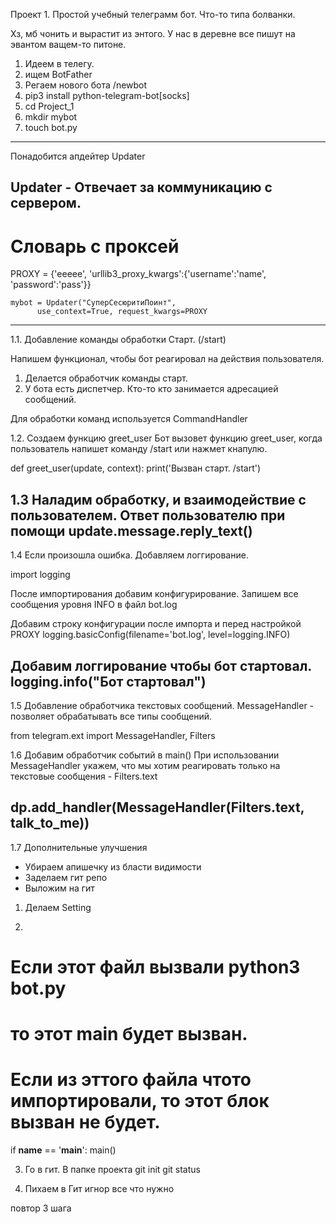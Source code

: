 Проект 1.
Простой учебный телеграмм бот. Что-то типа болванки.

Хз, мб чонить и вырастит из энтого.
У нас в деревне все пишут на эвантом ващем-то питоне.

1. Идеем в телегу.
2. ищем BotFather
3. Регаем нового бота /newbot
4. pip3 install python-telegram-bot[socks]
5. cd Project_1
6. mkdir mybot
7. touch bot.py
------------------------------
Понадобится апдейтер Updater

Updater - Отвечает за коммуникацию с сервером.
-----------------------------------------------------------


# Словарь с проксей
PROXY = {'eeeee',
    'urllib3_proxy_kwargs':{'username':'name', 'password':'pass'}}

    mybot = Updater("СуперСесюритиПоинт",
          use_context=True, request_kwargs=PROXY
---------------------------------------------------------------------------
1.1. Добавление команды обработки Старт. (/start)

Напишем функционал, чтобы бот реагировал на действия пользователя.
1. Делается обработчик команды старт.
2. У бота есть диспетчер. Кто-то кто занимается адресацией сообщений.

Для обработки команд используется CommandHandler

1.2. Создаем функцию greet_user
Бот вызовет  функцию greet_user, когда пользователь напишет команду /start
или нажмет кнапулю.

def greet_user(update, context):
    print('Вызван старт. /start')

1.3 Наладим обработку, и взаимодействие с пользователем.
Ответ пользователю при помощи <b>update.message.reply_text()</b>
-----------------------------------------
1.4 Если произошла ошибка. Добавляем логгирование.

import logging

После импортирования добавим конфигурирование.
Запишем все сообщения уровня INFO в файл bot.log

Добавим строку конфигурации после импорта и перед настройкой PROXY
logging.basicConfig(filename='bot.log', level=logging.INFO)

Добавим логгирование чтобы бот стартовал.
logging.info("Бот стартовал")
----------------------
1.5 Добавление обработчика текстовых сообщений.
MessageHandler - позволяет обрабатывать все типы сообщений.

from telegram.ext import MessageHandler, Filters

1.6 Добавим обработчик событий в main()
При использовании MessageHandler укажем, что мы хотим реагировать только
на текстовые сообщения - Filters.text

dp.add_handler(MessageHandler(Filters.text, talk_to_me))
---------------------------------------------------------------------------
1.7 Дополнительные улучшения
- Убираем апишечку из бласти видимости
- Заделаем гит репо
- Выложим на гит

1. Делаем Setting

2.
# Если этот файл вызвали python3 bot.py
# то этот main будет вызван.
# Если из эттого файла чтото импортировали, то этот блок вызван не будет.
if __name__ == '__main__':
    main()

3. Го в гит.
В папке проекта
git init
git status

4. Пихаем в Гит игнор все что нужно

повтор 3 шага
